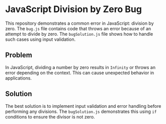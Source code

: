 # JavaScript Division by Zero Bug

This repository demonstrates a common error in JavaScript: division by zero. The `bug.js` file contains code that throws an error because of an attempt to divide by zero.  The `bugSolution.js` file shows how to handle such cases using input validation.

## Problem

In JavaScript, dividing a number by zero results in `Infinity` or throws an error depending on the context. This can cause unexpected behavior in applications.

## Solution

The best solution is to implement input validation and error handling before performing any divisions.  The `bugSolution.js` demonstrates this using `if` conditions to ensure the divisor is not zero.